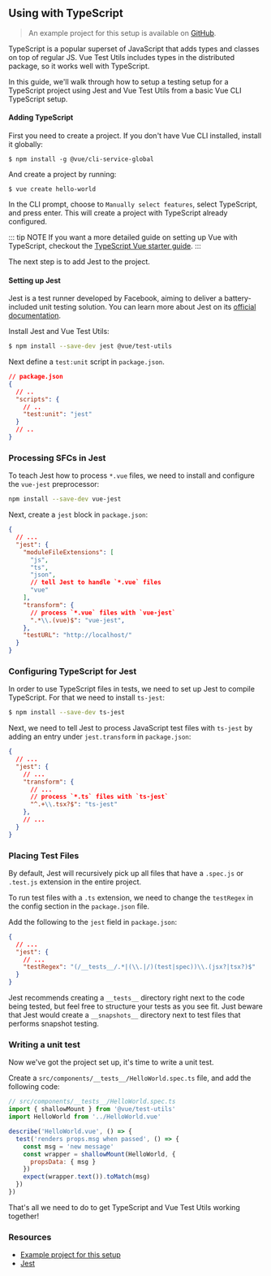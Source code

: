 ## Using with TypeScript

> An example project for this setup is available on [GitHub](https://github.com/vuejs/vue-test-utils-typescript-example).

TypeScript is a popular superset of JavaScript that adds types and classes on top of regular JS. Vue Test Utils includes types in the distributed package, so it works well with TypeScript.

In this guide, we'll walk through how to setup a testing setup for a TypeScript project using Jest and Vue Test Utils from a basic Vue CLI TypeScript setup.

#### Adding TypeScript

First you need to create a project. If you don't have Vue CLI installed, install it globally:

```shell
$ npm install -g @vue/cli-service-global
```

And create a project by running:

```shell
$ vue create hello-world
```

In the CLI prompt, choose to `Manually select features`, select TypeScript, and press enter. This will create a project with TypeScript already configured.

::: tip NOTE
If you want a more detailed guide on setting up Vue with TypeScript, checkout the [TypeScript Vue starter guide](https://github.com/Microsoft/TypeScript-Vue-Starter).
:::

The next step is to add Jest to the project.

#### Setting up Jest

Jest is a test runner developed by Facebook, aiming to deliver a battery-included unit testing solution. You can learn more about Jest on its [official documentation](https://facebook.github.io/jest/).

Install Jest and Vue Test Utils:

```bash
$ npm install --save-dev jest @vue/test-utils
```

Next define a `test:unit` script in `package.json`.

```json
// package.json
{
  // ..
  "scripts": {
    // ..
    "test:unit": "jest"
  }
  // ..
}
```

### Processing SFCs in Jest

To teach Jest how to process `*.vue` files, we need to install and configure the `vue-jest` preprocessor:

``` bash
npm install --save-dev vue-jest
```

Next, create a `jest` block in `package.json`:

``` json
{
  // ...
  "jest": {
    "moduleFileExtensions": [
      "js",
      "ts",
      "json",
      // tell Jest to handle `*.vue` files
      "vue"
    ],
    "transform": {
      // process `*.vue` files with `vue-jest`
      ".*\\.(vue)$": "vue-jest",
    },
    "testURL": "http://localhost/"
  }
}
```

### Configuring TypeScript for Jest

In order to use TypeScript files in tests, we need to set up Jest to compile TypeScript. For that we need to install `ts-jest`:

``` bash
$ npm install --save-dev ts-jest
```

Next, we need to tell Jest to process JavaScript test files with `ts-jest` by adding an entry under `jest.transform` in `package.json`:

``` json
{
  // ...
  "jest": {
    // ...
    "transform": {
      // ...
      // process `*.ts` files with `ts-jest`
      "^.+\\.tsx?$": "ts-jest"
    },
    // ...
  }
}
```

### Placing Test Files

By default, Jest will recursively pick up all files that have a `.spec.js` or `.test.js` extension in the entire project. 

To run test files with a `.ts` extension, we need to change the `testRegex` in the config section in the `package.json` file.

Add the following to the `jest` field in `package.json`:

``` json
{
  // ...
  "jest": {
    // ...
    "testRegex": "(/__tests__/.*|(\\.|/)(test|spec))\\.(jsx?|tsx?)$"
  }
}
```

Jest recommends creating a `__tests__` directory right next to the code being tested, but feel free to structure your tests as you see fit. Just beware that Jest would create a `__snapshots__` directory next to test files that performs snapshot testing.

### Writing a unit test

Now we've got the project set up, it's time to write a unit test.

Create a `src/components/__tests__/HelloWorld.spec.ts` file, and add the following code:

```js
// src/components/__tests__/HelloWorld.spec.ts
import { shallowMount } from '@vue/test-utils'
import HelloWorld from '../HelloWorld.vue'

describe('HelloWorld.vue', () => {
  test('renders props.msg when passed', () => {
    const msg = 'new message'
    const wrapper = shallowMount(HelloWorld, {
      propsData: { msg }
    })
    expect(wrapper.text()).toMatch(msg)
  })
})
```

That's all we need to do to get TypeScript and Vue Test Utils working together!

### Resources

- [Example project for this setup](https://github.com/vuejs/vue-test-utils-typescript-example)
- [Jest](https://facebook.github.io/jest/)
